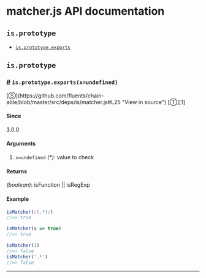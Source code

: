 # matcher.js API documentation

<!-- div class="toc-container" -->

<!-- div -->

## `is.prototype`
* <a href="#is-prototype-exports">`is.prototype.exports`</a>

<!-- /div -->

<!-- /div -->

<!-- div class="doc-container" -->

<!-- div -->

## `is.prototype`

<!-- div -->

<h3 id="is-prototype-exports"><a href="#is-prototype-exports">#</a>&nbsp;<code>is.prototype.exports(x=undefined)</code></h3>
[&#x24C8;](https://github.com/fluents/chain-able/blob/master/src/deps/is/matcher.js#L25 "View in source") [&#x24C9;][1]



#### Since
3.0.0

#### Arguments
1. `x=undefined` *(&#42;)*: value to check

#### Returns
*(boolean)*: isFunction || isRegExp

#### Example
```js
isMatcher(/(.*)/)
//=> true

isMatcher(x => true)
//=> true

isMatcher(1)
//=> false
isMatcher('.*')
//=> false

```
---

<!-- /div -->

<!-- /div -->

<!-- /div -->

 [1]: #is.prototype "Jump back to the TOC."
